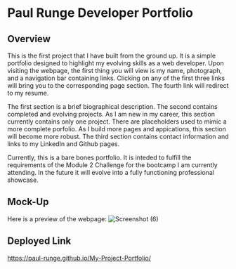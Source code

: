 # Paul Runge Developer Portfolio

## Overview

   This is the first project that I have built from the ground up.  It is a simple portfolio designed to highlight my evolving skills as a web developer.  Upon visiting the webpage, the first thing you will view is my name, photograph, and a navigation bar containing links.  Clicking on any of the first three links will bring you to the corresponding page section.  The fourth link will redirect to my resume.
  
   The first section is a brief biographical description.  The second contains completed and evolving projects.  As I am new in my career, this section currently contains only one project.  There are placeholders used to mimic a more complete porfolio.  As I build more pages and appications, this section will become more robust.  The third section contains contact information and links to my LinkedIn and Github pages.
  
   Currently, this is a bare bones portfolio.  It is inteded to fulfill the requirements of the Module 2 Challenge for the bootcamp I am currently attending.  In the future it will evolve into a fully functioning professional showcase.
  
## Mock-Up

Here is a preview of the webpage:
![Screenshot (6)](https://user-images.githubusercontent.com/122774269/216865324-f9c753fd-41b7-4660-9f81-de1374425431.png)

## Deployed Link

https://paul-runge.github.io/My-Project-Portfolio/
